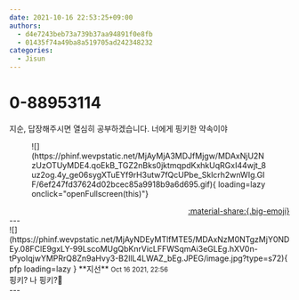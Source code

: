 ```yaml
---
date: 2021-10-16 22:53:25+09:00
authors:
  - d4e7243beb73a739b37aa94891f0e8fb
  - 01435f74a49ba8a519705ad242348232
categories:
  - Jisun
---
```


# 0-88953114

<div class="post-container" markdown="1">
<div class="content-container md-sidebar__scrollwrap" markdown="1">

지순, 답장해주시면 열심히 공부하겠습니다. 너에게 핑키한 약속이야 
<figure markdown="1">
![](https://phinf.wevpstatic.net/MjAyMjA3MDJfMjgw/MDAxNjU2NzUzOTUyMDE4.qoEkB_TGZ2nBks0jktmqpdKxhkUqRGxI44wjt_8uz2og.4y_ge06sygXTuEYf9rH3utw7fQcUPbe_Sklcrh2wnWIg.GIF/6ef247fd37624d02bcec85a9918b9a6d695.gif){ loading=lazy onclick="openFullscreen(this)"}
</figure>


</div>
</div>

<div style="text-align: right;" markdown="1">
<a href="https://weverse.io/fromis9/fanpost/0-88953114" style="text-align: right;">:material-share:{.big-emoji}</a>
</div>
---

<div class="comments-container md-sidebar__scrollwrap" markdown="1">
<div class="comment" markdown="1">
<div class='id-container' markdown="1">
![](https://phinf.wevpstatic.net/MjAyNDEyMTlfMTE5/MDAxNzM0NTgzMjY0NDEy.08FClE9gxLY-99LscoMUgQbKnrVicLFFWSqmAi3eGLEg.hXV0n-tPyoIqjwYMPRrQ8Zn9aHvy3-B2llL4LWAZ_bEg.JPEG/image.jpg?type=s72){ pfp loading=lazy }
**<span class="artist">지선</span>** <small>Oct 16 2021, 22:56</small><br>
</div>
<div class='comment-body' markdown="1">
핑키? 나 핑키?💖
</div>
</div>
</div>
---
